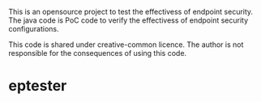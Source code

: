 This is an opensource project to test the effectivess of endpoint security. The java code is PoC code to verify the effectivess of endpoint security configurations.

This code is shared under creative-common licence. The author is not responsible for the consequences of using this code.
# eptester
